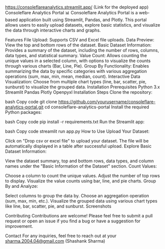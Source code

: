 https://consoleflareanalytics.streamlit.app/  (Link for the deployed app)
Consoleflare Analytics Portal
📊 Consoleflare Analytics Portal is a web-based application built using Streamlit, Pandas, and Plotly. This portal allows users to easily upload datasets, explore basic statistics, and visualize the data through interactive charts and graphs.

Features
File Upload: Supports CSV and Excel file uploads.
Data Preview: View the top and bottom rows of the dataset.
Basic Dataset Information: Provides a summary of the dataset, including the number of rows, columns, data types, and statistical summary.
Value Count: Allows counting the unique values in a selected column, with options to visualize the counts through various charts (Bar, Line, Pie).
Group By Functionality: Enables summarizing the data by specific categories with various aggregation operations (sum, max, min, mean, median, count).
Interactive Data Visualization: Choose from multiple chart types (line, bar, scatter, pie, sunburst) to visualize the grouped data.
Installation
Prerequisites
Python 3.x
Streamlit
Pandas
Plotly
Openpyxl
Installation Steps
Clone the repository:

bash
Copy code
git clone https://github.com/yourusername/consoleflare-analytics-portal.git
cd consoleflare-analytics-portal
Install the required Python packages:

bash
Copy code
pip install -r requirements.txt
Run the Streamlit app:

bash
Copy code
streamlit run app.py
How to Use
Upload Your Dataset:

Click on "Drop csv or excel file" to upload your dataset.
The file will be automatically displayed in a table after successful upload.
Explore Basic Dataset Information:

View the dataset summary, top and bottom rows, data types, and column names under the "Basic Information of the Dataset" section.
Count Values:

Choose a column to count the unique values.
Adjust the number of top rows to display.
Visualize the value counts using bar, line, and pie charts.
Group By and Analyze:

Select columns to group the data by.
Choose an aggregation operation (sum, max, min, etc.).
Visualize the grouped data using various chart types like line, bar, scatter, pie, and sunburst.
Screenshots

Contributing
Contributions are welcome! Please feel free to submit a pull request or open an issue if you find a bug or have a suggestion for improvement.


Contact
For any inquiries, feel free to reach out at your sharma.2004.04@gmail.com (Shashank Sharma)
